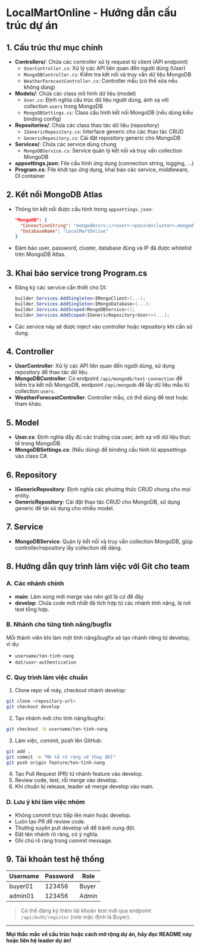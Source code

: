 # LocalMartOnline - Hướng dẫn cấu trúc dự án

## 1. Cấu trúc thư mục chính

- **Controllers/**: Chứa các controller xử lý request từ client (API endpoint)
  - `UserController.cs`: Xử lý các API liên quan đến người dùng (User)
  - `MongoDBController.cs`: Kiểm tra kết nối và truy vấn dữ liệu MongoDB
  - `WeatherForecastController.cs`: Controller mẫu (có thể xóa nếu không dùng)
- **Models/**: Chứa các class mô hình dữ liệu (model)
  - `User.cs`: Định nghĩa cấu trúc dữ liệu người dùng, ánh xạ với collection `users` trong MongoDB
  - `MongoDBSettings.cs`: Class cấu hình kết nối MongoDB (nếu dùng kiểu binding config)
- **Repositories/**: Chứa các class thao tác dữ liệu (repository)
  - `IGenericRepository.cs`: Interface generic cho các thao tác CRUD
  - `GenericRepository.cs`: Cài đặt repository generic cho MongoDB
- **Services/**: Chứa các service dùng chung
  - `MongoDBService.cs`: Service quản lý kết nối và truy vấn collection MongoDB
- **appsettings.json**: File cấu hình ứng dụng (connection string, logging, ...)
- **Program.cs**: File khởi tạo ứng dụng, khai báo các service, middleware, DI container

## 2. Kết nối MongoDB Atlas
- Thông tin kết nối được cấu hình trong `appsettings.json`:
  ```json
  "MongoDB": {
    "ConnectionString": "mongodb+srv://<user>:<pass>@<cluster>.mongodb.net/?retryWrites=true&w=majority&appName=William",
    "DatabaseName": "LocalMartOnline"
  }
  ```
- Đảm bảo user, password, cluster, database đúng và IP đã được whitelist trên MongoDB Atlas.

## 3. Khai báo service trong Program.cs
- Đăng ký các service cần thiết cho DI:
  ```csharp
  builder.Services.AddSingleton<IMongoClient>(...);
  builder.Services.AddSingleton<IMongoDatabase>(...);
  builder.Services.AddScoped<MongoDBService>();
  builder.Services.AddScoped<IGenericRepository<User>>(...);
  ```
- Các service này sẽ được inject vào controller hoặc repository khi cần sử dụng.

## 4. Controller
- **UserController**: Xử lý các API liên quan đến người dùng, sử dụng repository để thao tác dữ liệu.
- **MongoDBController**: Có endpoint `/api/mongodb/test-connection` để kiểm tra kết nối MongoDB, endpoint `/api/mongodb` để lấy dữ liệu mẫu từ collection `users`.
- **WeatherForecastController**: Controller mẫu, có thể dùng để test hoặc tham khảo.

## 5. Model
- **User.cs**: Định nghĩa đầy đủ các trường của user, ánh xạ với dữ liệu thực tế trong MongoDB.
- **MongoDBSettings.cs**: (Nếu dùng) để binding cấu hình từ appsettings vào class C#.

## 6. Repository
- **IGenericRepository**: Định nghĩa các phương thức CRUD chung cho mọi entity.
- **GenericRepository**: Cài đặt thao tác CRUD cho MongoDB, sử dụng generic để tái sử dụng cho nhiều model.

## 7. Service
- **MongoDBService**: Quản lý kết nối và truy vấn collection MongoDB, giúp controller/repository lấy collection dễ dàng.

## 8. Hướng dẫn quy trình làm việc với Git cho team

### A. Các nhánh chính
- **main**: Làm xong mới merge vào nên giờ là cứ để đây
- **develop**: Chứa code mới nhất đã tích hợp từ các nhánh tính năng, là nơi test tổng hợp.

### B. Nhánh cho từng tính năng/bugfix
Mỗi thành viên khi làm một tính năng/bugfix sẽ tạo nhánh riêng từ develop, ví dụ:
- `username/ten-tinh-nang`
- `dat/user-authentication`

### C. Quy trình làm việc chuẩn
1. Clone repo về máy, checkout nhánh develop:
```bash
git clone <repository-url>
git checkout develop
```

2. Tạo nhánh mới cho tính năng/bugfix:
```bash
git checkout -b username/ten-tinh-nang
```

3. Làm việc, commit, push lên GitHub:
```bash
git add .
git commit -m "Mô tả rõ ràng về thay đổi"
git push origin feature/ten-tinh-nang
```

4. Tạo Pull Request (PR) từ nhánh feature vào develop.
5. Review code, test, rồi merge vào develop.
6. Khi chuẩn bị release, leader sẽ merge develop vào main.

### D. Lưu ý khi làm việc nhóm
- Không commit trực tiếp lên main hoặc develop.
- Luôn tạo PR để review code.
- Thường xuyên pull develop về để tránh xung đột.
- Đặt tên nhánh rõ ràng, có ý nghĩa.
- Ghi chú rõ ràng trong commit message.

## 9. Tài khoản test hệ thống

| Username   | Password       | Role   |
|------------|----------------|--------|
| buyer01    | 123456         | Buyer  |
| admin01    | 123456         | Admin  |

> Có thể đăng ký thêm tài khoản test mới qua endpoint `/api/Auth/register` (role mặc định là Buyer).

---
**Mọi thắc mắc về cấu trúc hoặc cách mở rộng dự án, hãy đọc README này hoặc liên hệ leader dự án!**


